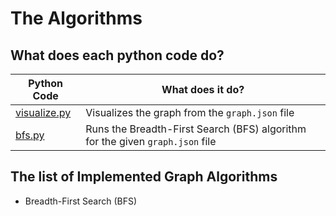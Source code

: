 # The Algorithms

## What does each python code do?

| Python Code                    | What does it do?                                                              |
| ------------------------------ | ----------------------------------------------------------------------------- |
| [visualize.py](./visualize.py) | Visualizes the graph from the `graph.json` file                               |
| [bfs.py](./bfs.py)             | Runs the Breadth-First Search (BFS) algorithm for the given `graph.json` file |

## The list of Implemented Graph Algorithms

- Breadth-First Search (BFS)
